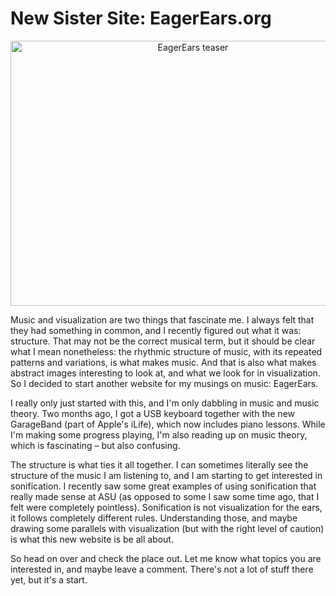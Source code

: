 # New Sister Site: EagerEars.org

<p align="center"><img src="https://media.eagereyes.org/media/2009/EagerEars-teaser.jpg" border="0" alt="EagerEars teaser" width="568" height="424" /></p>

Music and visualization are two things that fascinate me. I always felt that they had something in common, and I recently figured out what it was: structure. That may not be the correct musical term, but it should be clear what I mean nonetheless: the rhythmic structure of music, with its repeated patterns and variations, is what makes music. And that is also what makes abstract images interesting to look at, and what we look for in visualization. So I decided to start another website for my musings on music: EagerEars.

I really only just started with this, and I'm only dabbling in music and music theory. Two months ago, I got a USB keyboard together with the new GarageBand (part of Apple's iLife), which now includes piano lessons. While I'm making some progress playing, I'm also reading up on music theory, which is fascinating &ndash; but also confusing.

The structure is what ties it all together. I can sometimes literally see the structure of the music I am listening to, and I am starting to get interested in sonification. I recently saw some great examples of using sonification that really made sense at ASU (as opposed to some I saw some time ago, that I felt were completely pointless). Sonification is not visualization for the ears, it follows completely different rules. Understanding those, and maybe drawing some parallels with visualization (but with the right level of caution) is what this new website is be all about.

So head on over and check the place out. Let me know what topics you are interested in, and maybe leave a comment. There's not a lot of stuff there yet, but it's a start.
